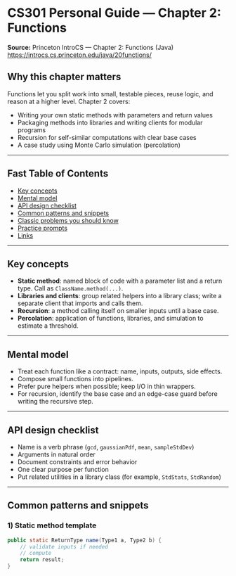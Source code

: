 # CS301 Personal Guide — Chapter 2: Functions

**Source:** Princeton IntroCS — Chapter 2: Functions (Java)  
<https://introcs.cs.princeton.edu/java/20functions/>

## Why this chapter matters
Functions let you split work into small, testable pieces, reuse logic, and reason at a higher level. Chapter 2 covers:
- Writing your own static methods with parameters and return values
- Packaging methods into libraries and writing clients for modular programs
- Recursion for self-similar computations with clear base cases
- A case study using Monte Carlo simulation (percolation)

---

## Fast Table of Contents
- [Key concepts](#key-concepts)
- [Mental model](#mental-model)
- [API design checklist](#api-design-checklist)
- [Common patterns and snippets](#common-patterns-and-snippets)
- [Classic problems you should know](#classic-problems-you-should-know)
- [Practice prompts](#practice-prompts)
- [Links](#links)

---

## Key concepts
- **Static method**: named block of code with a parameter list and a return type. Call as `ClassName.method(...)`.
- **Libraries and clients**: group related helpers into a library class; write a separate client that imports and calls them.
- **Recursion**: a method calling itself on smaller inputs until a base case.
- **Percolation**: application of functions, libraries, and simulation to estimate a threshold.

---

## Mental model
- Treat each function like a contract: name, inputs, outputs, side effects.
- Compose small functions into pipelines.
- Prefer pure helpers when possible; keep I/O in thin wrappers.
- For recursion, identify the base case and an edge-case guard before writing the recursive step.

---

## API design checklist
- Name is a verb phrase (`gcd`, `gaussianPdf`, `mean`, `sampleStdDev`)
- Arguments in natural order
- Document constraints and error behavior
- One clear purpose per function
- Put related utilities in a library class (for example, `StdStats`, `StdRandom`)

---

## Common patterns and snippets

### 1) Static method template
```java
public static ReturnType name(Type1 a, Type2 b) {
    // validate inputs if needed
    // compute
    return result;
}
